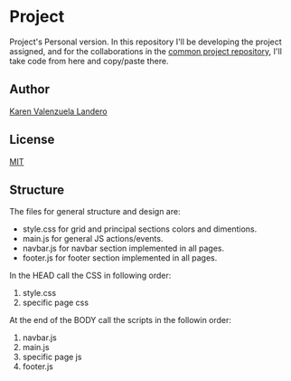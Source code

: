 # Project

Project's Personal version. In this repository I'll be developing the project assigned, and for the collaborations in the [common project repository](https://github.com/SandraMolko/MagicSoft/tree/develop), I'll take code from here and copy/paste there.

## Author

[Karen Valenzuela Landero](https://github.com/karen-valenzuela-landero)

## License

[MIT](https://choosealicense.com/licenses/mit/)

## Structure

The files for general structure and design are:

- style.css for grid and principal sections colors and dimentions.
- main.js for general JS actions/events.
- navbar.js for navbar section implemented in all pages.
- footer.js for footer section implemented in all pages.

In the HEAD call the CSS in following order:

 1. style.css
 2. specific page css

At the end of the BODY call the scripts in the followin order:

 1. navbar.js
 2. main.js
 3. specific page js
 4. footer.js
